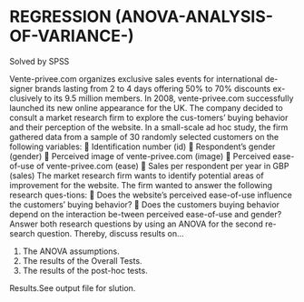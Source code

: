 # REGRESSION (ANOVA-ANALYSIS-OF-VARIANCE-)
Solved by SPSS

Vente-privee.com organizes exclusive sales events for international de-signer brands lasting from 2 to 4 days offering 50% to 70% discounts ex-clusively to its 9.5 million members. In 2008, vente-privee.com successfully launched its new online appearance for the UK.
The company decided to consult a market research firm to explore the cus-tomers’ buying behavior and their perception of the website.
In a small-scale ad hoc study, the firm gathered data from a sample of 30 randomly selected customers on the following variables:
 Identification number (id)
 Respondent’s gender (gender)
 Perceived image of vente-privee.com (image)
 Perceived ease-of-use of vente-privee.com (ease)
 Sales per respondent per year in GBP (sales)
The market research firm wants to identify potential areas of improvement for the website. The firm wanted to answer the following research ques-tions:
 Does the website’s perceived ease-of-use influence the customers’ buying behavior?
 Does the customers buying behavior depend on the interaction be-tween perceived ease-of-use and gender?
Answer both research questions by using an ANOVA for the second re-search question. Thereby, discuss results on…
1) The ANOVA assumptions.
2) The results of the Overall Tests.
3) The results of the post-hoc tests.



Results.See output file for slution.
